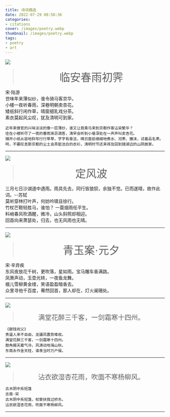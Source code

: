 ```yaml
---
title: 诗词摘选
date: 2022-07-29 08:58:36
categories:
- citations
cover: /images/poetry.webp
thumbnail: /images/poetry.webp
tags:
- poetry
- art
---
```


![](/images/swnl.webp)
> <div class="poetry"><span class="poetry-title">临安春雨初霁</span><br />
<span class="poetry-desc">宋·陆游</span><br />
世味年来薄似纱，谁令骑马客京华。<br />
小楼一夜听春雨，深巷明朝卖杏花。<br />
矮纸斜行闲作草，晴窗细乳戏分茶。<br />
素衣莫起风尘叹，犹及清明可到家。<br /></div>
<!--more-->
```
近年来做官的兴味淡淡的像一层薄纱，谁又让我乘马来到京都作客沾染繁华？
住在小楼听尽了一夜的春雨淅沥滴答，清早会听到小巷深处在一声声叫卖杏花。
铺开小纸从容地斜写行行草草，字字有章法，晴日窗前细细地煮水、沏茶、撇沫，试着品名茶。
呵，不要叹息那京都的尘土会弄脏洁白的衣衫，清明时节还来得及回到镜湖边的山阴故家。
```
***

![](/images/ysyy.webp)
> <div class="poetry"><span class="poetry-title">定风波</span><br />
<span class="poetry-desc">三月七日沙湖道中遇雨。雨具先去，同行皆狼狈，余独不觉。已而遂晴，故作此词。--苏轼</span><br />
莫听穿林打叶声，何妨吟啸且徐行。<br />竹杖芒鞋轻胜马，谁怕？ 一蓑烟雨任平生。<br />
料峭春风吹酒醒，微冷，山头斜照却相迎。<br />回首向来萧瑟处，归去，也无风雨也无晴。</div>

***

![](/images/dfyfhqs.webp)
> <div class="poetry"><span class="poetry-title">青玉案·元夕</span><br />
<span class="poetry-desc">宋·辛弃疾</span><br />
东风夜放花千树，更吹落，星如雨。宝马雕车香满路。<br />
凤箫声动，玉壶光转，一夜鱼龙舞。<br />
蛾儿雪柳黄金缕，笑语盈盈暗香去。<br />
众里寻他千百度，蓦然回首，那人却在，灯火阑珊处。<br /></div>
***

![](/images/mthz.webp)
> <div class="poetry">满堂花醉三千客，一剑霜寒十四州。</div>

```
《献钱尚父》
贵逼人来不自由，龙骧凤翥势难收。
满堂花醉三千客，一剑霜寒十四州。
鼓角揭天嘉气冷，风涛动地海山秋。
东南永作金天柱，谁羡当时万户侯。
```

***

![](/images/zyys.webp)
> <div class="poetry">沾衣欲湿杏花雨，吹面不寒杨柳风。</div>

```
古木阴中系短篷
志南·宋
古木阴中系短篷，杖藜扶我过桥东。
沾衣欲湿杏花雨，吹面不寒杨柳风。
```
***

<style>
.poetry {
  text-align: center;
  font-size: 150%;
  font-family: KaiTi, serif;
}
.poetry .poetry-title {
  font-size: 160%;
}
.poetry .poetry-desc {
  font-size: 70%
}
</style>